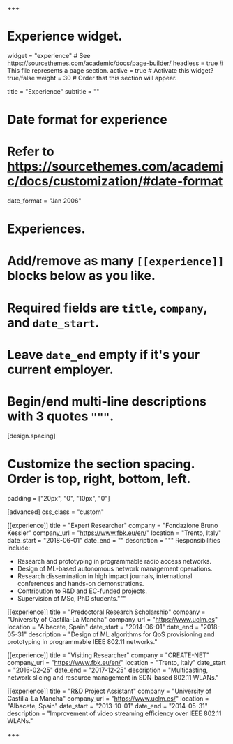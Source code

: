 +++
# Experience widget.
widget = "experience"  # See https://sourcethemes.com/academic/docs/page-builder/
headless = true  # This file represents a page section.
active = true  # Activate this widget? true/false
weight = 30  # Order that this section will appear.

title = "Experience"
subtitle = ""

# Date format for experience
#   Refer to https://sourcethemes.com/academic/docs/customization/#date-format
date_format = "Jan 2006"

# Experiences.
#   Add/remove as many `[[experience]]` blocks below as you like.
#   Required fields are `title`, `company`, and `date_start`.
#   Leave `date_end` empty if it's your current employer.
#   Begin/end multi-line descriptions with 3 quotes `"""`.

[design.spacing]
  # Customize the section spacing. Order is top, right, bottom, left.
  padding = ["20px", "0", "10px", "0"]
  
[advanced]
  css_class = "custom"

[[experience]]
  title = "Expert Researcher"
  company = "Fondazione Bruno Kessler"
  company_url = "https://www.fbk.eu/en/"
  location = "Trento, Italy"
  date_start = "2018-06-01"
  date_end = ""
  description = """ Responsibilities include:
  
  * Research and prototyping in programmable radio access networks.
  * Design of ML-based autonomous network management operations.
  * Research dissemination in high impact journals, international conferences and hands-on demonstrations.
  * Contribution to R&D and EC-funded projects.
  * Supervision of MSc, PhD students."""

[[experience]]
  title = "Predoctoral Research Scholarship"
  company = "University of Castilla-La Mancha"
  company_url =  "https://www.uclm.es"
  location = "Albacete, Spain"
  date_start = "2014-06-01"
  date_end = "2018-05-31"
  description = "Design of ML algorithms for QoS provisioning and prototyping in programmable IEEE 802.11 networks."

[[experience]]
  title = "Visiting Researcher"
  company = "CREATE-NET"
  company_url = "https://www.fbk.eu/en/"
  location = "Trento, Italy"
  date_start = "2016-02-25"
  date_end = "2017-12-25"
  description = "Multicasting, network slicing and resource management in SDN-based 802.11 WLANs."

[[experience]]
  title = "R&D Project Assistant"
  company = "University of Castilla-La Mancha"
  company_url = "https://www.uclm.es/"
  location = "Albacete, Spain"
  date_start = "2013-10-01"
  date_end = "2014-05-31"
  description = "Improvement of video streaming efficiency over IEEE 802.11 WLANs."

+++

